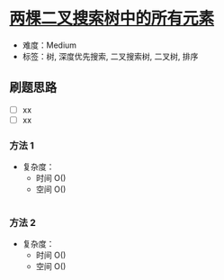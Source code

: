 # [两棵二叉搜索树中的所有元素](https://leetcode-cn.com/problems/all-elements-in-two-binary-search-trees/)

- 难度：Medium
- 标签：树, 深度优先搜索, 二叉搜索树, 二叉树, 排序

## 刷题思路

- [ ] xx
- [ ] xx

### 方法 1

- 复杂度：
    - 时间 O()
    - 空间 O()

``` js

```

### 方法 2

- 复杂度：
    - 时间 O()
    - 空间 O()

``` js

```
